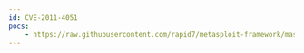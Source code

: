 ```yaml
---
id: CVE-2011-4051
pocs:
    - https://raw.githubusercontent.com/rapid7/metasploit-framework/master/modules/exploits/windows/scada/indusoft_webstudio_exec.rb
---
```

